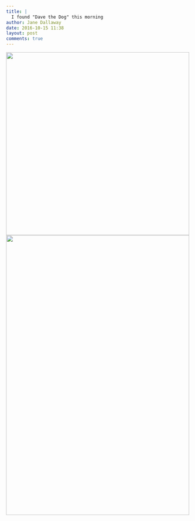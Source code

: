 ```yaml
---
title: |
  I found "Dave the Dog" this morning
author: Jane Dallaway
date: 2016-10-15 11:38
layout: post
comments: true
---
```


<div>
        <a href="//static.skitters.dallaway.com/2016-10-15-i-found--dave-the-dog--this-morning-fullsize-IMG_4153.JPG">
          <img src="//static.skitters.dallaway.com/2016-10-15-i-found--dave-the-dog--this-morning-thumb-IMG_4153.JPG" width="500" height="500"/>
        </a>
      </div><div>
        <a href="//static.skitters.dallaway.com/2016-10-15-i-found--dave-the-dog--this-morning-fullsize-IMG_4155.JPG">
          <img src="//static.skitters.dallaway.com/2016-10-15-i-found--dave-the-dog--this-morning-thumb-IMG_4155.JPG" width="500" height="765"/>
        </a>
      </div>



  


  

      